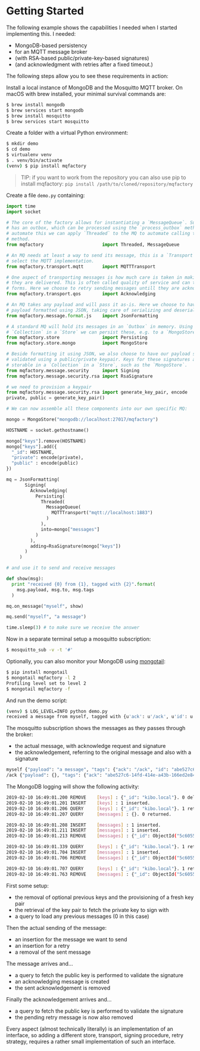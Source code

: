 # Getting Started

The following example shows the capabilities I needed when I started implementing this. I needed: 

- MongoDB-based persistency
- for an MQTT message broker
- (with RSA-based public/private-key-based signatures)
- (and acknowledgment with retries after a fixed timeout.)

The following steps allow you to see these requirements in action:

Install a local instance of MongoDB and the Mosquitto MQTT broker. On macOS with brew installed, your minimal survival commands are:

```bash
$ brew install mongodb
$ brew services start mongodb
$ brew install mosquitto
$ brew services start mosquitto
```

Create a folder with a virtual Python environment:

```bash
$ mkdir demo
$ cd demo
$ virtualenv venv
$ . venv/bin/activate
(venv) $ pip install mqfactory
```

> TIP: if you want to work from the repository you can also use pip to install mqfactory: `pip install /path/to/cloned/repository/mqfactory`

Create a file `demo.py` containing:

```python
import time
import socket

# The core of the factory allows for instantiating a `MessageQueue`. Such an MQ
# has an outbox, which can be processed using the `process_outbox` method. To
# automate this we can apply `Threaded` to the MQ to automate calling this
# method.
from mqfactory                      import Threaded, MessageQueue

# An MQ needs at least a way to send its message, this is a `Transport`. Here we
# select the MQTT implementation.
from mqfactory.transport.mqtt       import MQTTTransport

# One aspect of transporting messages is how much care is taken in making sure
# they are delivered. This is often called quality of service and can take many
# forms. Here we choose to retry sending messages untill they are acknowledged.
from mqfactory.transport.qos        import Acknowledging

# An MQ takes any payload and will pass it as-is. Here we choose to have the 
# payload formatted using JSON, taking care of serializing and deserializing.
from mqfactory.message.format.js    import JsonFormatting

# A standard MQ will hold its messages in an `Outbox` in memory. Using a
# `Collection` in a `Store` we can persist these, e.g. to a `MongoStore`.
from mqfactory.store                import Persisting
from mqfactory.store.mongo          import MongoStore

# Beside formatting it using JSON, we also choose to have our payload signed and
# validated using a public/private keypair. Keys for these signatures are also
# storable in a `Collection` in a `Store`, such as the `MongoStore`.
from mqfactory.message.security     import Signing
from mqfactory.message.security.rsa import RsaSignature

# we need to provision a keypair
from mqfactory.message.security.rsa import generate_key_pair, encode
private, public = generate_key_pair()

# We can now assemble all these components into our own specific MQ:

mongo = MongoStore("mongodb://localhost:27017/mqfactory")

HOSTNAME = socket.gethostname()

mongo["keys"].remove(HOSTNAME)
mongo["keys"].add({
  "_id": HOSTNAME,
  "private": encode(private),
  "public" : encode(public)
})

mq = JsonFormatting(
       Signing(
         Acknowledging(
           Persisting(
             Threaded(
               MessageQueue(
                 MQTTTransport("mqtt://localhost:1883")
               )
             ),
             into=mongo["messages"]
           )
         ),
         adding=RsaSignature(mongo["keys"])
       )
     )

# and use it to send and receive messages

def show(msg):
  print "received {0} from {1}, tagged with {2}".format(
    msg.payload, msg.to, msg.tags
  )

mq.on_message("myself", show)

mq.send("myself", "a message")

time.sleep(3) # to make sure we receive the answer
```

Now in a separate terminal setup a mosquitto subscription:

```bash
$ mosquitto_sub -v -t '#'
```

Optionally, you can also monitor your MongoDB using [mongotail](https://github.com/mrsarm/mongotail):

```bash
$ pip install mongotail
$ mongotail mqfactory -l 2
Profiling level set to level 2
$ mongotail mqfactory -f
```

And run the demo script:

```bash
(venv) $ LOG_LEVEL=INFO python demo.py 
received a message from myself, tagged with {u'ack': u'/ack', u'id': u'abe527c6-14fd-414e-a43b-166ed2e84a34'}
```

The mosquitto subscription shows the messages as they passes through the broker:

- the actual message, with acknowledge request and signature
- the acknowledgement, referring to the original message and also with a signature

```bash
myself {"payload": "a message", "tags": {"ack": "/ack", "id": "abe527c6-14fd-414e-a43b-166ed2e84a34", "signature": {"hash": "MCRNn/SNXYK4yRxjms0qNZUpwDCEn0ad9wlvBZhyecmx+TI+IM6CaaGbjwE7usPpnbY2iALKrqksrNRWuIREgtxHlJ9fq6Sd4AvanEXwW1+exzKdPg7wMMNNSTmCgAfILFBsthho1NYrAFqt0AAphfLkgUy5Q4ybxv67ducHLYCZ0aOy5pqk/kqxfPWTBpi63ULqrT9ulMQLxraP29oj/nip60D7of4ff/bmLK5aTGInfdKXd/gnjM45zJCtU6RxkNKIP9UWLQFBEFFCn9CLVRW4DkSMpGNWaaktAD6fW641xH87IG1CdMWoeS9rLwHkeVGm+sbeV0yEeAinOFVuoA==", "origin": "kibo.local", "ts": "2019-02-10 16:49:01.208667"}}}
/ack {"payload": {}, "tags": {"ack": "abe527c6-14fd-414e-a43b-166ed2e84a34", "id": "246c19fa-7755-4fed-b4d4-c48af1513faf", "signature": {"hash": "FjLJLE5RCN5O3qyOYRT7twgjprZdLvnusgxsGU+sWkz4hlqASftSkxezkvvY6tREDT7yi437Q/lB5TQcA6A6KJumvCsZoaRHbE/9sQNTXe0aYSqKt9rZLusdCwuny6ghnhpXg3IT06RQBlxwxNonjhMyb+OOecvG5nTr9o7zhs8bsHDOZhiDVs/RH8CfY9bJGuIGYkUg3bZ10Bou7A8Q3TDHMsnQV+jAYKGIt54cnmGFwW+Ep1t7Cf3gBehLT7b7EaCJLZufNpwTzDiUByAcyP6GPpn+DGDBX7gIzFxBXfzDE2QSerVjvA6eI+ejSmbogEr9uI/kV0YLNPuaRMWwbg==", "origin": "kibo.local", "ts": "2019-02-10 16:49:01.704390"}}}
```

The MongoDB logging will show the following activity:

```bash
2019-02-10 16:49:01.200 REMOVE    [keys] : {"_id": "kibo.local"}. 0 deleted.
2019-02-10 16:49:01.201 INSERT    [keys] : 1 inserted.
2019-02-10 16:49:01.206 QUERY     [keys] : {"_id": "kibo.local"}. 1 returned.
2019-02-10 16:49:01.207 QUERY     [messages] : {}. 0 returned.

2019-02-10 16:49:01.208 INSERT    [messages] : 1 inserted.
2019-02-10 16:49:01.211 INSERT    [messages] : 1 inserted.
2019-02-10 16:49:01.213 REMOVE    [messages] : {"_id": ObjectId("5c6055fde4e2ade0a8d8bd44")}. 1 deleted.

2019-02-10 16:49:01.339 QUERY     [keys] : {"_id": "kibo.local"}. 1 returned.
2019-02-10 16:49:01.704 INSERT    [messages] : 1 inserted.
2019-02-10 16:49:01.706 REMOVE    [messages] : {"_id": ObjectId("5c6055fde4e2ade0a8d8bd46")}. 1 deleted.

2019-02-10 16:49:01.707 QUERY     [keys] : {"_id": "kibo.local"}. 1 returned.
2019-02-10 16:49:01.763 REMOVE    [messages] : {"_id": ObjectId("5c6055fde4e2ade0a8d8bd45")}. 1 deleted.
```

First some setup:

- the removal of optional previous keys and the provisioning of a fresh key pair
- the retrieval of the key pair to fetch the private key to sign with
- a query to load any previous messages (0 in this case)

Then the actual sending of the message:

- an insertion for the message we want to send
- an insertion for a retry
- a removal of the sent message

The message arrives and...

- a query to fetch the public key is performed to validate the signature
- an acknowledging message is created
- the sent acknowledgement is removed

Finally the acknowledgement arrives and...

- a query to fetch the public key is performed to validate the signature
- the pending retry message is now also removed

Every aspect (almost technically literally) is an implementation of an interface, so adding a different store, transport, signing procedure, retry strategy, requires a rather small implementation of such an interface.
